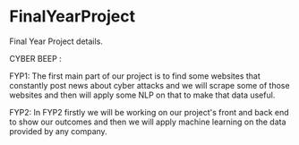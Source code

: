 # FinalYearProject

Final Year Project details.

CYBER BEEP :

FYP1:
The first main part of our project is to find some websites that constantly post news about cyber attacks and we will scrape some of those websites and then will apply some NLP on that to make that data useful.

FYP2:
In FYP2 firstly we will be working on our project's front and back end to show our outcomes and then we will apply machine learning on the data provided by any company.

